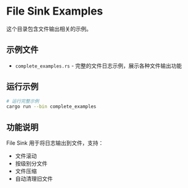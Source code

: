 # File Sink Examples

这个目录包含文件输出相关的示例。

## 示例文件

- `complete_examples.rs` - 完整的文件日志示例，展示各种文件输出功能

## 运行示例

```bash
# 运行完整示例
cargo run --bin complete_examples
```

## 功能说明

File Sink 用于将日志输出到文件，支持：
- 文件滚动
- 按级别分文件
- 文件压缩
- 自动清理旧文件